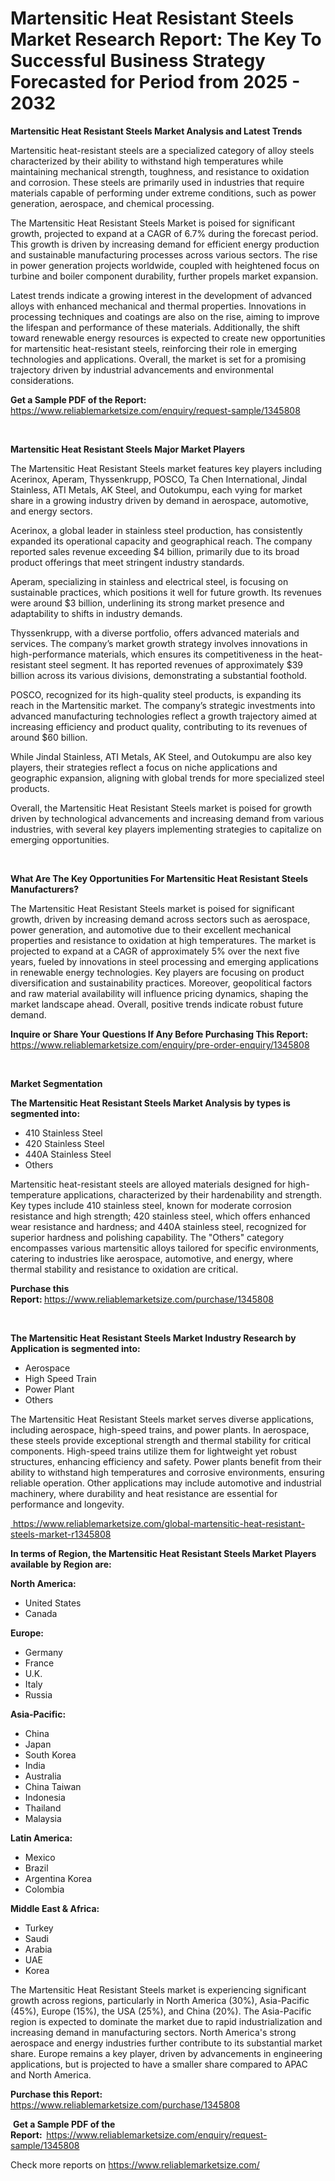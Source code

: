 <p><h1>Martensitic Heat Resistant Steels Market Research Report: The Key To Successful Business Strategy Forecasted for Period from 2025 - 2032</h1></p><p><strong>Martensitic Heat Resistant Steels Market Analysis and Latest Trends</strong></p>
<p><p>Martensitic heat-resistant steels are a specialized category of alloy steels characterized by their ability to withstand high temperatures while maintaining mechanical strength, toughness, and resistance to oxidation and corrosion. These steels are primarily used in industries that require materials capable of performing under extreme conditions, such as power generation, aerospace, and chemical processing.</p><p>The Martensitic Heat Resistant Steels Market is poised for significant growth, projected to expand at a CAGR of 6.7% during the forecast period. This growth is driven by increasing demand for efficient energy production and sustainable manufacturing processes across various sectors. The rise in power generation projects worldwide, coupled with heightened focus on turbine and boiler component durability, further propels market expansion. </p><p>Latest trends indicate a growing interest in the development of advanced alloys with enhanced mechanical and thermal properties. Innovations in processing techniques and coatings are also on the rise, aiming to improve the lifespan and performance of these materials. Additionally, the shift toward renewable energy resources is expected to create new opportunities for martensitic heat-resistant steels, reinforcing their role in emerging technologies and applications. Overall, the market is set for a promising trajectory driven by industrial advancements and environmental considerations.</p></p>
<p><strong>Get a Sample PDF of the Report:&nbsp;</strong> <a href="https://www.reliablemarketsize.com/enquiry/request-sample/1345808?utm_campaign=2946&utm_medium=2&utm_source=Github&utm_content=ia&utm_term=03042025&utm_id=martensitic-heat-resistant-steels">https://www.reliablemarketsize.com/enquiry/request-sample/1345808</a></p>
<p>&nbsp;</p>
<p><strong>Martensitic Heat Resistant Steels Major Market Players</strong></p>
<p><p>The Martensitic Heat Resistant Steels market features key players including Acerinox, Aperam, Thyssenkrupp, POSCO, Ta Chen International, Jindal Stainless, ATI Metals, AK Steel, and Outokumpu, each vying for market share in a growing industry driven by demand in aerospace, automotive, and energy sectors.</p><p>Acerinox, a global leader in stainless steel production, has consistently expanded its operational capacity and geographical reach. The company reported sales revenue exceeding $4 billion, primarily due to its broad product offerings that meet stringent industry standards.</p><p>Aperam, specializing in stainless and electrical steel, is focusing on sustainable practices, which positions it well for future growth. Its revenues were around $3 billion, underlining its strong market presence and adaptability to shifts in industry demands.</p><p>Thyssenkrupp, with a diverse portfolio, offers advanced materials and services. The company’s market growth strategy involves innovations in high-performance materials, which ensures its competitiveness in the heat-resistant steel segment. It has reported revenues of approximately $39 billion across its various divisions, demonstrating a substantial foothold.</p><p>POSCO, recognized for its high-quality steel products, is expanding its reach in the Martensitic market. The company’s strategic investments into advanced manufacturing technologies reflect a growth trajectory aimed at increasing efficiency and product quality, contributing to its revenues of around $60 billion.</p><p>While Jindal Stainless, ATI Metals, AK Steel, and Outokumpu are also key players, their strategies reflect a focus on niche applications and geographic expansion, aligning with global trends for more specialized steel products.</p><p>Overall, the Martensitic Heat Resistant Steels market is poised for growth driven by technological advancements and increasing demand from various industries, with several key players implementing strategies to capitalize on emerging opportunities.</p></p>
<p>&nbsp;</p>
<p><strong>What Are The Key Opportunities For Martensitic Heat Resistant Steels Manufacturers?</strong></p>
<p><p>The Martensitic Heat Resistant Steels market is poised for significant growth, driven by increasing demand across sectors such as aerospace, power generation, and automotive due to their excellent mechanical properties and resistance to oxidation at high temperatures. The market is projected to expand at a CAGR of approximately 5% over the next five years, fueled by innovations in steel processing and emerging applications in renewable energy technologies. Key players are focusing on product diversification and sustainability practices. Moreover, geopolitical factors and raw material availability will influence pricing dynamics, shaping the market landscape ahead. Overall, positive trends indicate robust future demand.</p></p>
<p><strong>Inquire or Share Your Questions If Any Before Purchasing This Report:</strong> <a href="https://www.reliablemarketsize.com/enquiry/pre-order-enquiry/1345808?utm_campaign=2946&utm_medium=2&utm_source=Github&utm_content=ia&utm_term=03042025&utm_id=martensitic-heat-resistant-steels">https://www.reliablemarketsize.com/enquiry/pre-order-enquiry/1345808</a></p>
<p>&nbsp;</p>
<p><strong>Market Segmentation</strong></p>
<p><strong>The Martensitic Heat Resistant Steels Market Analysis by types is segmented into:</strong></p>
<p><ul><li>410 Stainless Steel</li><li>420 Stainless Steel</li><li>440A Stainless Steel</li><li>Others</li></ul></p>
<p><p>Martensitic heat-resistant steels are alloyed materials designed for high-temperature applications, characterized by their hardenability and strength. Key types include 410 stainless steel, known for moderate corrosion resistance and high strength; 420 stainless steel, which offers enhanced wear resistance and hardness; and 440A stainless steel, recognized for superior hardness and polishing capability. The "Others" category encompasses various martensitic alloys tailored for specific environments, catering to industries like aerospace, automotive, and energy, where thermal stability and resistance to oxidation are critical.</p></p>
<p><strong>Purchase this Report:&nbsp;</strong><a href="https://www.reliablemarketsize.com/purchase/1345808?utm_campaign=2946&utm_medium=2&utm_source=Github&utm_content=ia&utm_term=03042025&utm_id=martensitic-heat-resistant-steels">https://www.reliablemarketsize.com/purchase/1345808</a></p>
<p>&nbsp;</p>
<p><strong>The Martensitic Heat Resistant Steels Market Industry Research by Application is segmented into:</strong></p>
<p><ul><li>Aerospace</li><li>High Speed Train</li><li>Power Plant</li><li>Others</li></ul></p>
<p><p>The Martensitic Heat Resistant Steels market serves diverse applications, including aerospace, high-speed trains, and power plants. In aerospace, these steels provide exceptional strength and thermal stability for critical components. High-speed trains utilize them for lightweight yet robust structures, enhancing efficiency and safety. Power plants benefit from their ability to withstand high temperatures and corrosive environments, ensuring reliable operation. Other applications may include automotive and industrial machinery, where durability and heat resistance are essential for performance and longevity.</p></p>
<p><a href="https://www.reliablemarketsize.com/global-martensitic-heat-resistant-steels-market-r1345808?utm_campaign=2946&utm_medium=2&utm_source=Github&utm_content=ia&utm_term=03042025&utm_id=martensitic-heat-resistant-steels">&nbsp;https://www.reliablemarketsize.com/global-martensitic-heat-resistant-steels-market-r1345808</a></p>
<p><strong>In terms of Region, the Martensitic Heat Resistant Steels Market Players available by Region are:</strong></p>
<p>
    <p> <strong> North America: </strong>
        <ul>
            <li>United States</li>
            <li>Canada</li>
        </ul>
        </p> 
    <p> <strong> Europe: </strong>
        <ul>
            <li>Germany</li>
            <li>France</li>
            <li>U.K.</li>
            <li>Italy</li>
            <li>Russia</li>
        </ul>
        </p> 
    <p> <strong> Asia-Pacific: </strong>
        <ul>
            <li>China</li>
            <li>Japan</li>
            <li>South Korea</li>
            <li>India</li>
            <li>Australia</li>
            <li>China Taiwan</li>
            <li>Indonesia</li>
            <li>Thailand</li>
            <li>Malaysia</li>
        </ul>
        </p> 
    <p> <strong> Latin America: </strong>
        <ul>
            <li>Mexico</li>
            <li>Brazil</li>
            <li>Argentina Korea</li>
            <li>Colombia</li>
        </ul>
        </p> 
    <p> <strong> Middle East & Africa: </strong>
        <ul>
            <li>Turkey</li>
            <li>Saudi</li>
            <li>Arabia</li>
            <li>UAE</li>
            <li>Korea</li>
        </ul>
    </p>
    </p>
<p><p>The Martensitic Heat Resistant Steels market is experiencing significant growth across regions, particularly in North America (30%), Asia-Pacific (45%), Europe (15%), the USA (25%), and China (20%). The Asia-Pacific region is expected to dominate the market due to rapid industrialization and increasing demand in manufacturing sectors. North America's strong aerospace and energy industries further contribute to its substantial market share. Europe remains a key player, driven by advancements in engineering applications, but is projected to have a smaller share compared to APAC and North America.</p></p>
<p><strong>Purchase this Report: </strong><a href="https://www.reliablemarketsize.com/purchase/1345808?utm_campaign=2946&utm_medium=2&utm_source=Github&utm_content=ia&utm_term=03042025&utm_id=martensitic-heat-resistant-steels">https://www.reliablemarketsize.com/purchase/1345808</a></p>
<p>&nbsp;<strong>Get a Sample PDF of the Report:&nbsp;&nbsp;</strong><a href="https://www.reliablemarketsize.com/enquiry/request-sample/1345808?utm_campaign=2946&utm_medium=2&utm_source=Github&utm_content=ia&utm_term=03042025&utm_id=martensitic-heat-resistant-steels">https://www.reliablemarketsize.com/enquiry/request-sample/1345808</a></p>
<p><strong></strong></p>
<p>Check more reports on <a href="https://www.reliablemarketsize.com/?utm_campaign=2946&utm_medium=2&utm_source=Github&utm_content=ia&utm_term=03042025&utm_id=martensitic-heat-resistant-steels">https://www.reliablemarketsize.com/</a></p>